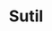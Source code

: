 ---
title: Sutil
date: 
draft: false

# descripcion
description : Aros pasantes colgantes en plata 925 y cristal.

materials: Plata 925

color: 

dimensions: Largo 3,00 cm

code: 01-01-1084

type: "Aros"

categories: []

price: $2.210,00

price_eftvo: $1.880,00

# Images
# first image will be shown in the product page
images:
  # - image: "images/path_to_image"
  # La ubicacion de las imagenes es imagenes/Aros/Aros.Colgantes/01-01-1084-sutil
  - image: "./images/aros/colgantes/01-01-1084-sutil_a.jpg"
  - image: "./images/aros/colgantes/01-01-1084-sutil_b.jpg"
---